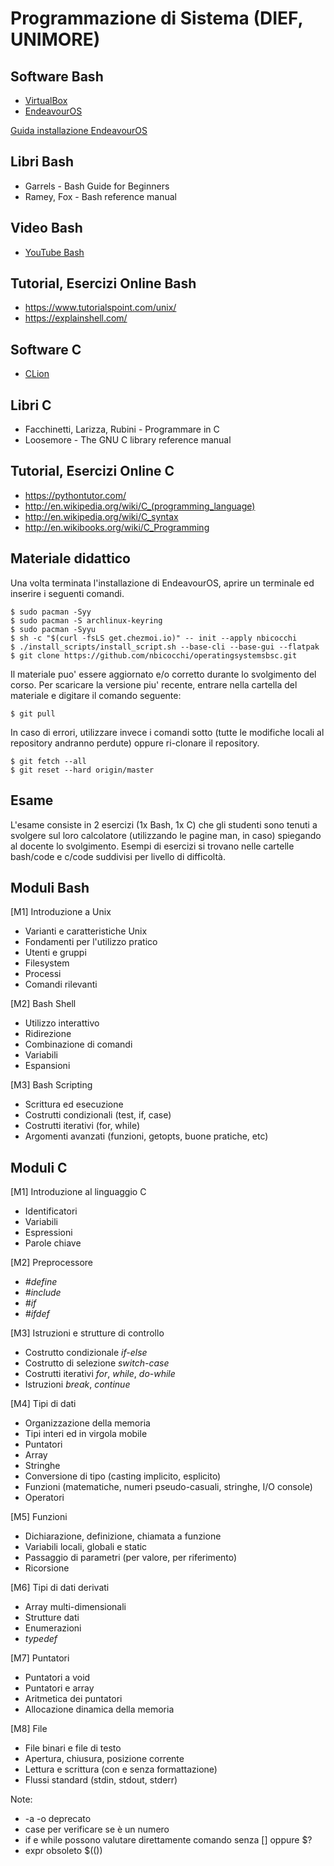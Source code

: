 # Programmazione di Sistema (DIEF, UNIMORE)

## Software Bash
* [VirtualBox](https://www.virtualbox.org/wiki/Downloads)
* [EndeavourOS](https://endeavouros.com/) 

[Guida installazione EndeavourOS](EndeavourOS%20Installation/README.md)

## Libri Bash
* Garrels - Bash Guide for Beginners
* Ramey, Fox - Bash reference manual

## Video Bash
* [YouTube Bash](https://www.youtube.com/watch?v=62-hJarauK4&list=PLhlcRDRHVUzR-5TKDC1VPMtyhEyyQ5uwy)

## Tutorial, Esercizi Online Bash
* https://www.tutorialspoint.com/unix/
* https://explainshell.com/

## Software C
* [CLion](https://www.jetbrains.com/clion/)

## Libri C
* Facchinetti, Larizza, Rubini - Programmare in C
* Loosemore - The GNU C library reference manual

## Tutorial, Esercizi Online C
* https://pythontutor.com/
* http://en.wikipedia.org/wiki/C_(programming_language)
* http://en.wikipedia.org/wiki/C_syntax
* http://en.wikibooks.org/wiki/C_Programming

## Materiale didattico
Una volta terminata l'installazione di EndeavourOS, aprire un terminale ed inserire i seguenti comandi. 

```
$ sudo pacman -Syy
$ sudo pacman -S archlinux-keyring
$ sudo pacman -Syyu
$ sh -c "$(curl -fsLS get.chezmoi.io)" -- init --apply nbicocchi
$ ./install_scripts/install_script.sh --base-cli --base-gui --flatpak
$ git clone https://github.com/nbicocchi/operatingsystemsbsc.git
```

Il materiale puo' essere aggiornato e/o corretto durante lo svolgimento del corso. Per scaricare la versione piu' recente, entrare nella cartella del materiale e digitare il comando seguente:

```
$ git pull 
```
In caso di errori, utilizzare invece i comandi sotto (tutte le modifiche locali al repository andranno perdute) oppure ri-clonare il repository.

```
$ git fetch --all
$ git reset --hard origin/master
```

## Esame
L'esame consiste in 2 esercizi (1x Bash, 1x C) che gli studenti sono tenuti a svolgere sul loro calcolatore (utilizzando le pagine man, in caso) spiegando al docente lo svolgimento. Esempi di esercizi si trovano nelle cartelle bash/code e c/code suddivisi per livello di difficoltà.

## Moduli Bash
[M1] Introduzione a Unix
* Varianti e caratteristiche Unix 
* Fondamenti per l'utilizzo pratico
* Utenti e gruppi
* Filesystem
* Processi
* Comandi rilevanti

[M2] Bash Shell
* Utilizzo interattivo
* Ridirezione
* Combinazione di comandi
* Variabili
* Espansioni

[M3] Bash Scripting
* Scrittura ed esecuzione
* Costrutti condizionali (test, if, case)
* Costrutti iterativi (for, while)
* Argomenti avanzati (funzioni, getopts, buone pratiche, etc)

## Moduli C
[M1] Introduzione al linguaggio C
* Identificatori
* Variabili
* Espressioni
* Parole chiave

[M2] Preprocessore
* *\#define*
* *\#include*
* *\#if*
* *\#ifdef*

[M3] Istruzioni e strutture di controllo
* Costrutto condizionale *if-else*
* Costrutto di selezione *switch-case*
* Costrutti iterativi *for*, *while*, *do-while*
* Istruzioni *break*, *continue*

[M4] Tipi di dati
* Organizzazione della memoria
* Tipi interi ed in virgola mobile
* Puntatori
* Array
* Stringhe 
* Conversione di tipo (casting implicito, esplicito)
* Funzioni (matematiche, numeri pseudo-casuali, stringhe, I/O console)
* Operatori

[M5] Funzioni
* Dichiarazione, definizione, chiamata a funzione
* Variabili locali, globali e static
* Passaggio di parametri (per valore, per riferimento)
* Ricorsione

[M6] Tipi di dati derivati
* Array multi-dimensionali
* Strutture dati
* Enumerazioni
* *typedef*

[M7] Puntatori 
* Puntatori a void
* Puntatori e array
* Aritmetica dei puntatori
* Allocazione dinamica della memoria

[M8] File
* File binari e file di testo
* Apertura, chiusura, posizione corrente
* Lettura e scrittura (con e senza formattazione)
* Flussi standard (stdin, stdout, stderr)


Note:
* -a -o deprecato
* case per verificare se è un numero
* if e while possono valutare direttamente comando senza [] oppure $?
* expr obsoleto $(())
